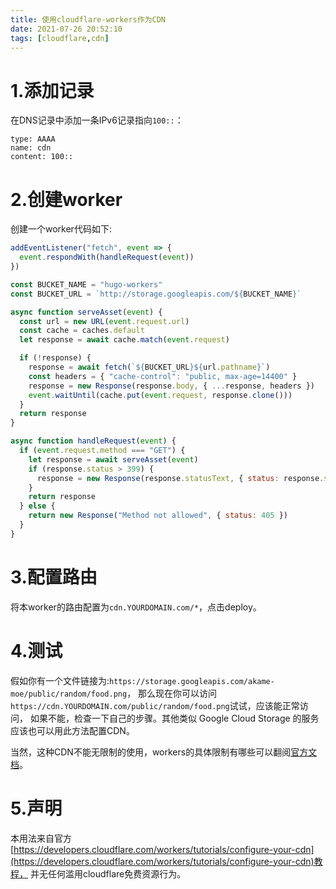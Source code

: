```yaml
---
title: 使用cloudflare-workers作为CDN
date: 2021-07-26 20:52:10
tags: [cloudflare,cdn]
---
```


# 1.添加记录

在DNS记录中添加一条IPv6记录指向`100::`：
```
type: AAAA
name: cdn
content: 100::
```

# 2.创建worker

创建一个worker代码如下:
```js
addEventListener("fetch", event => {
  event.respondWith(handleRequest(event))
})

const BUCKET_NAME = "hugo-workers"
const BUCKET_URL = `http://storage.googleapis.com/${BUCKET_NAME}`

async function serveAsset(event) {
  const url = new URL(event.request.url)
  const cache = caches.default
  let response = await cache.match(event.request)

  if (!response) {
    response = await fetch(`${BUCKET_URL}${url.pathname}`)
    const headers = { "cache-control": "public, max-age=14400" }
    response = new Response(response.body, { ...response, headers })
    event.waitUntil(cache.put(event.request, response.clone()))
  }
  return response
}

async function handleRequest(event) {
  if (event.request.method === "GET") {
    let response = await serveAsset(event)
    if (response.status > 399) {
      response = new Response(response.statusText, { status: response.status })
    }
    return response
  } else {
    return new Response("Method not allowed", { status: 405 })
  }
}
```

# 3.配置路由

将本worker的路由配置为`cdn.YOURDOMAIN.com/*`，点击deploy。

# 4.测试

假如你有一个文件链接为:`https://storage.googleapis.com/akame-moe/public/random/food.png`，
那么现在你可以访问`https://cdn.YOURDOMAIN.com/public/random/food.png`试试，应该能正常访问，
如果不能，检查一下自己的步骤。其他类似 Google Cloud Storage 的服务应该也可以用此方法配置CDN。

当然，这种CDN不能无限制的使用，workers的具体限制有哪些可以翻阅[官方文档](https://developers.cloudflare.com/workers/platform/limits)。

# 5.声明

本用法来自官方[https://developers.cloudflare.com/workers/tutorials/configure-your-cdn](https://developers.cloudflare.com/workers/tutorials/configure-your-cdn)教程，
并无任何滥用cloudflare免费资源行为。

